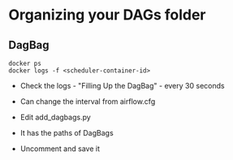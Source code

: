 # Organizing your DAGs folder
## DagBag
```
docker ps
docker logs -f <scheduler-container-id>
```

- Check the logs - "Filling Up the DagBag" - every 30 seconds
- Can change the interval from airflow.cfg

- Edit add_dagbags.py
- It has the paths of DagBags
- Uncomment and save it
